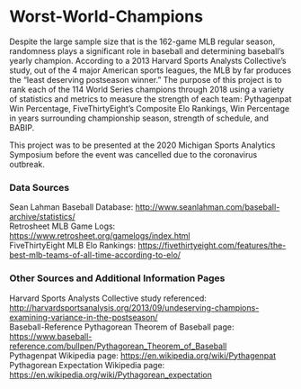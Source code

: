 # Worst-World-Champions
Despite the large sample size that is the 162-game MLB regular season, randomness plays a significant role in baseball and determining baseball’s yearly champion. According to a 2013 Harvard Sports Analysts Collective’s study, out of the 4 major American sports leagues, the MLB by far produces the “least deserving postseason winner.” The purpose of this project is to rank each of the 114 World Series champions through 2018 using a variety of statistics and metrics to measure the strength of each team: Pythagenpat Win Percentage, FiveThirtyEight’s Composite Elo Rankings, Win Percentage in years surrounding championship season, strength of schedule, and BABIP.

This project was to be presented at the 2020 Michigan Sports Analytics Symposium before the event was cancelled due to the coronavirus outbreak.

### Data Sources
Sean Lahman Baseball Database: http://www.seanlahman.com/baseball-archive/statistics/<br/>
Retrosheet MLB Game Logs: https://www.retrosheet.org/gamelogs/index.html<br/>
FiveThirtyEight MLB Elo Rankings: https://fivethirtyeight.com/features/the-best-mlb-teams-of-all-time-according-to-elo/<br/>

### Other Sources and Additional Information Pages
Harvard Sports Analysts Collective study referenced: http://harvardsportsanalysis.org/2013/09/undeserving-champions-examining-variance-in-the-postseason/<br/>
Baseball-Reference Pythagorean Theorem of Baseball page: https://www.baseball-reference.com/bullpen/Pythagorean_Theorem_of_Baseball<br/>
Pythagenpat Wikipedia page: https://en.wikipedia.org/wiki/Pythagenpat<br/>
Pythagorean Expectation Wikipedia page: https://en.wikipedia.org/wiki/Pythagorean_expectation<br/>
